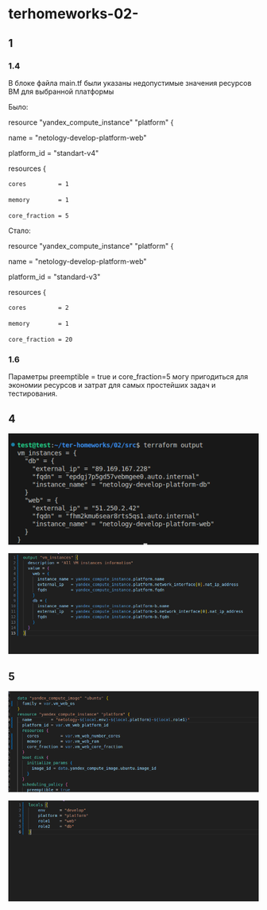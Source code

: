 # terhomeworks-02-
## 1

### 1.4

В блоке файла main.tf были указаны недопустимые значения ресурсов ВМ для выбранной платформы

Было:

resource "yandex_compute_instance" "platform" {
  
  name        = "netology-develop-platform-web"
  
  platform_id = "standart-v4"
 
  resources {
    
    cores         = 1
    
    memory        = 1
    
    core_fraction = 5

Стало: 

resource "yandex_compute_instance" "platform" {
  
  name        = "netology-develop-platform-web"
  
  platform_id = "standard-v3"
  
  resources {
    
    cores         = 2
    
    memory        = 1
    
    core_fraction = 20

### 1.6

Параметры preemptible = true и core_fraction=5 могу пригодиться для экономии ресурсов и затрат для самых простейших задач и тестирования.

## 4

![](https://raw.githubusercontent.com/raeeduard/terhomeworks-02-/refs/heads/main/4.png)

![](https://github.com/raeeduard/terhomeworks-02-/blob/main/4.1.png)

## 5

![](https://github.com/raeeduard/terhomeworks-02-/blob/main/5.1.png)

![](https://github.com/raeeduard/terhomeworks-02-/blob/main/5.2.png)


